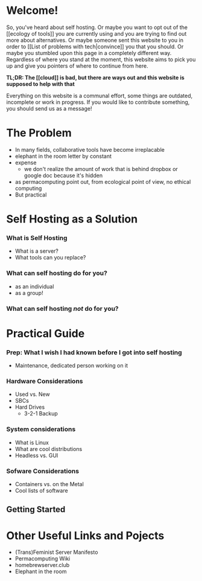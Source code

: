 # Welcome!
So, you've heard about self hosting. Or maybe you want to opt out of the [[ecology of tools]] you are currently using and you are trying to find out more about alternatives. Or maybe someone sent this website to you in order to [[List of problems with tech|convince]] you that you should. Or maybe you stumbled upon this page in a completely different way. Regardless of where you stand at the moment, this website aims to pick you up and give you pointers of where to continue from here.

**TL;DR: The [[cloud]] is bad, but there are ways out and this website is supposed to help with that**

Everything on this website is a communal effort, some things are outdated, incomplete or work in progress. If you would like to contribute something, you should send us as a message!


# The Problem
- In many fields, collaborative tools have become irreplacable
- elephant in the room letter by constant
- expense
	- we don't realize the amount of work that is behind dropbox or google doc because it's hidden
- as permacomputing point out, from ecological point of view, no ethical computing
- But practical 


# Self Hosting as a Solution
### What is Self Hosting
- What is a server?
- What tools can you replace?

### What can self hosting do for you?
- as an individual
- as a group!

### What can self hosting *not* do for you?


# Practical Guide
### Prep: What I wish I had known before I got into self hosting
 - Maintenance, dedicated person working on it

### Hardware Considerations
- Used vs. New
- SBCs
- Hard Drives
	- 3-2-1 Backup

### System considerations
- What is Linux
- What are cool distributions
- Headless vs. GUI

### Sofware Considerations
- Containers vs. on the Metal
- Cool lists of software

## Getting Started


# Other Useful Links and Pojects
- (Trans)Feminist Server Manifesto
- Permacomputing Wiki
- homebrewserver.club
- Elephant in the room

